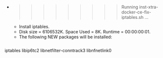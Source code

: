 * >>>>>>>>> Running inst-xtra-docker-ce-fix-iptables.sh ...
  * Install iptables.
  * Disk size = 6106532K. Space Used = 8K. Runtime = 00:00:00:01.
  * The following NEW packages will be installed:
  ```bash
iptables libip6tc2 libnetfilter-conntrack3 libnfnetlink0
  ```
